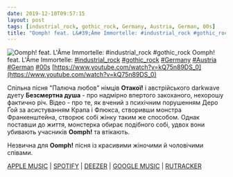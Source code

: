 ```yaml
---
date: 2019-12-10T09:57:15
layout: post
tags: [industrial_rock, gothic_rock, Germany, Austria, German, 00s]
title: "Oomph! feat. L&#39;Âme Immortelle: #industrial_rock #gothic_rock"
---
```

![Oomph! feat. L&#39;Âme Immortelle: #industrial_rock #gothic_rock](https://i.ytimg.com/vi/kQ75n89DS_0/hqdefault.jpg)
Oomph! feat. L&#39;Âme Immortelle: [#industrial_rock](/tags/#industrial_rock) [#gothic_rock](/tags/#gothic_rock) [#Germany](/tags/#Germany) [#Austria](/tags/#Austria) [#German](/tags/#German) [#00s](/tags/#00s) [https://www.youtube.com/watch?v=kQ75n89DS_0](https://www.youtube.com/watch?v=kQ75n89DS_0)

Спільна пісня &quot;Палюча любов&quot; німців **Отакої!** і австрійського darkwave дуету **Безсмертна душа** - про надмірно впертого закоханого, нехорошу фактично річ. Відео - про те, як вчений з психічним порушенням Деро Ґой за асистуванням Крапа і Флюкса, створивши монстра Франкенштейна, створює собі жінку таким же способом. Однак поставши до життя, монстерка обирає подібного собі, удвох вони убивають учасників **Oomph!** та втікають.

Незвична для **Oomph!** пісня із красивими жіночими й чоловічими співами.

[APPLE MUSIC](https://music.apple.com/ru/album/delikatessen/206989718) | [SPOTIFY](https://open.spotify.com/album/4lL1hbZwXfpinIfkufMBjz) | [DEEZER](https://www.deezer.com/album/76680?utm_source=deezer&amp;utm_content=album-76680&amp;utm_term=1601611822_1575964442&amp;utm_medium=web) | [GOOGLE MUSIC](https://play.google.com/music/m/Bg224amaa7l55uppssqclx6jpim?t=Delikatessen_-_Oomph) | [RUTRACKER](https://rutracker.org/forum/viewtopic.php?t=2447683)